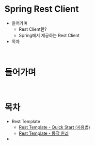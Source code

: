 # Spring Rest Client
* 들어가며
  * Rest Client란?
  * Spring에서 제공하는 Rest Client
* 목차
  
<br>

# 들어가며

<br>

# 목차
* Rest Template
  * [Rest Template - Quick Start (사용법)](./RestTemplate/quick-start/quick-start.md)
  * [Rest Template - 동작 원리]()
* 

